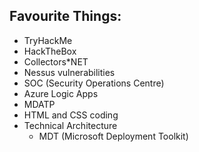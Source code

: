 ## Favourite Things:

* TryHackMe
* HackTheBox
* Collectors*NET
* Nessus vulnerabilities
* SOC (Security Operations Centre)
* Azure Logic Apps
* MDATP
* HTML and CSS coding
* Technical Architecture
    * MDT (Microsoft Deployment Toolkit)
